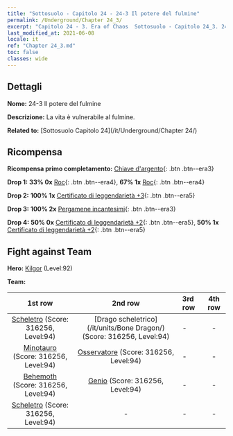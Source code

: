 ```yaml
---
title: "Sottosuolo - Capitolo 24 - 24-3 Il potere del fulmine"
permalink: /Underground/Chapter 24_3/
excerpt: "Capitolo 24 - 3. Era of Chaos  Sottosuolo - Capitolo 24_3. 24-3 Il potere del fulmine"
last_modified_at: 2021-06-08
locale: it
ref: "Chapter 24_3.md"
toc: false
classes: wide
---
```


## Dettagli

 **Nome:** 24-3 Il potere del fulmine

 **Descrizione:** La vita è vulnerabile al fulmine.

 **Related to:** [Sottosuolo Capitolo 24](/it/Underground/Chapter 24/)

## Ricompensa

 **Ricompensa primo completamento:** [Chiave d'argento](/ItemsIT/con_693/){: .btn .btn--era3}

 **Drop 1:** **33% 0x** [Roc](/ItemsIT/unt_221/){: .btn .btn--era4}, **67% 1x** [Roc](/ItemsIT/unt_221/){: .btn .btn--era4}

 **Drop 2:** **100% 1x** [Certificato di leggendarietà +3](/ItemsIT/mat_88/){: .btn .btn--era5}

 **Drop 3:** **100% 2x** [Pergamene incantesimi](/ItemsIT/con_694/){: .btn .btn--era3}

 **Drop 4:** **50% 0x** [Certificato di leggendarietà +2](/ItemsIT/mat_81/){: .btn .btn--era5}, **50% 1x** [Certificato di leggendarietà +2](/ItemsIT/mat_81/){: .btn .btn--era5}


## Fight against Team
 **Hero:** [Kilgor](/it/heroes/Kilgor/) (Level:92)

 **Team:**


  | 1st row | 2nd row | 3rd row | 4th row |
  |:----:|:----:|:----|:----:|
  | [Scheletro](/it/units/Skeleton/) (Score: 316256, Level:94)  | [Drago scheletrico](/it/units/Bone Dragon/) (Score: 316256, Level:94)  | - | - |
  | [Minotauro](/it/units/Minotaur/) (Score: 316256, Level:94)  | [Osservatore](/it/units/Beholder/) (Score: 316256, Level:94)  | - | - |
  | [Behemoth](/it/units/Behemoth/) (Score: 316256, Level:94)  | [Genio](/it/units/Genie/) (Score: 316256, Level:94)  | - | - |
  | [Scheletro](/it/units/Skeleton/) (Score: 316256, Level:94)  | - | - | - |


